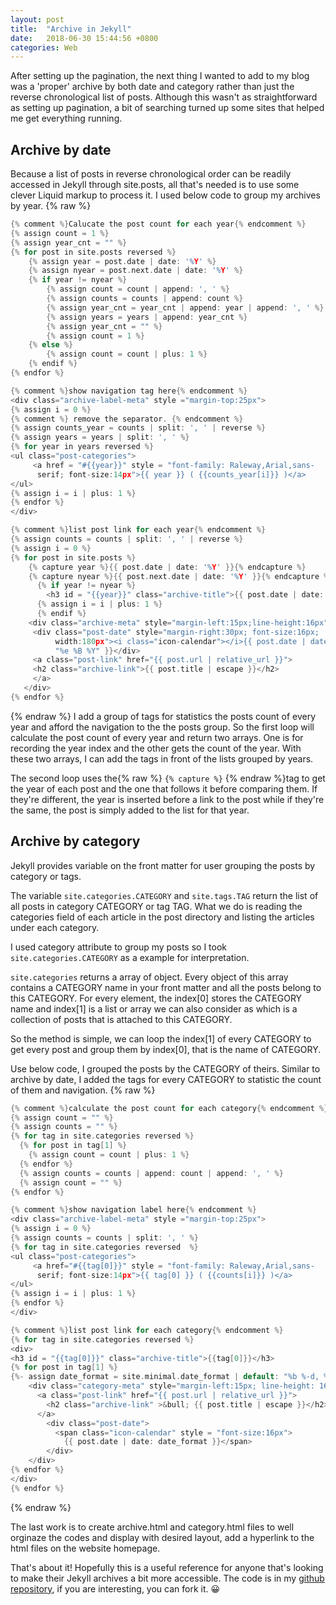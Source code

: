 ```yaml
---
layout: post
title:  "Archive in Jekyll"
date:   2018-06-30 15:44:56 +0800
categories: Web
---
```

After setting up the pagination, the next thing I wanted to add to my blog was a 'proper' archive by both date and category rather than just the reverse chronological list of posts. Although this wasn't as straightforward as setting up pagination, a bit of searching turned up some sites that helped me get everything running.

## Archive by date
Because a list of posts in reverse chronological order can be readily accessed in Jekyll through site.posts, all that's needed is to use some clever Liquid markup to process it. 
I used below code to group my archives by year.
{% raw %}
```c
{% comment %}Calucate the post count for each year{% endcomment %}
{% assign count = 1 %}
{% assign year_cnt = "" %}
{% for post in site.posts reversed %}
    {% assign year = post.date | date: '%Y' %}
    {% assign nyear = post.next.date | date: '%Y' %}
    {% if year != nyear %}
        {% assign count = count | append: ', ' %}
        {% assign counts = counts | append: count %}
		{% assign year_cnt = year_cnt | append: year | append: ', ' %}
		{% assign years = years | append: year_cnt %}
		{% assign year_cnt = "" %}
        {% assign count = 1 %}
    {% else %}
        {% assign count = count | plus: 1 %}
    {% endif %}
{% endfor %}

{% comment %}show navigation tag here{% endcomment %}
<div class="archive-label-meta" style ="margin-top:25px">
{% assign i = 0 %}
{% comment %} remove the separator. {% endcomment %}
{% assign counts_year = counts | split: ', ' | reverse %}
{% assign years = years | split: ', ' %}
{% for year in years reversed %}
<ul class="post-categories">       
     <a href = "#{{year}}" style = "font-family: Raleway,Arial,sans-
      serif; font-size:14px">{{ year }} ( {{counts_year[i]}} )</a>
</ul>
{% assign i = i | plus: 1 %}
{% endfor %}
</div>

{% comment %}list post link for each year{% endcomment %}
{% assign counts = counts | split: ', ' | reverse %}
{% assign i = 0 %}
{% for post in site.posts %}
    {% capture year %}{{ post.date | date: '%Y' }}{% endcapture %}
    {% capture nyear %}{{ post.next.date | date: '%Y' }}{% endcapture %}
      {% if year != nyear %}
        <h3 id = "{{year}}" class="archive-title">{{ post.date | date: '%B %Y' }}</h3>
	  {% assign i = i | plus: 1 %}
      {% endif %}
	<div class="archive-meta" style="margin-left:15px;line-height:16px">
	 <div class="post-date" style="margin-right:30px; font-size:16px; 
          width:180px"><i class="icon-calendar"></i>{{ post.date | date:
          "%e %B %Y" }}</div>
     <a class="post-link" href="{{ post.url | relative_url }}">
     <h2 class="archive-link">{{ post.title | escape }}</h2>
     </a>
   </div>
{% endfor %}
```
{% endraw %}
I add a group of tags for statistics the posts count of every year and afford the navigation to the the posts group.
So the first loop will calculate the post count of every year and return two arrays. One is for recording the year index and the other gets the count of the year. With these two arrays, I can add the tags in front of the lists grouped by years. 

The second loop uses the{% raw %} `{% capture %}` {% endraw %}tag to get the year of each post and the one that follows it before comparing them. If they're different, the year is inserted before a link to the post while if they're the same, the post is simply added to the list for that year. 

## Archive by category
Jekyll provides variable on the front matter for user grouping the posts by category or tags.

The variable `site.categories.CATEGORY` and `site.tags.TAG` return the list of all posts in category CATEGORY or tag TAG. What we do is reading the categories field of each article in the post directory and listing the articles under each category.

I used category attribute to group my posts so I took `site.categories.CATEGORY` as a example for interpretation.

`site.categories` returns a array of object. Every object of this array contains a CATEGORY name in your front matter and all the posts belong to this CATEGORY. For every element, the index[0] stores the CATEGORY name and index[1] is a list or array we can also consider as which is a collection of posts that is attached to this CATEGORY. 

So the method is simple, we can loop the index[1] of every CATEGORY to get every post and group them by index[0], that is the name of CATEGORY.

Use below code, I grouped the posts by the CATEGORY of theirs. Similar to archive by date, I added the tags for every CATEGORY to statistic the count of them and navigation.
{% raw %} 
```c
{% comment %}calculate the post count for each category{% endcomment %}
{% assign count = "" %}
{% assign counts = "" %}
{% for tag in site.categories reversed %}
  {% for post in tag[1] %}
	{% assign count = count | plus: 1 %}
  {% endfor %}
  {% assign counts = counts | append: count | append: ', ' %}
  {% assign count = "" %}
{% endfor %}

{% comment %}show navigation label here{% endcomment %}
<div class="archive-label-meta" style ="margin-top:25px">
{% assign i = 0 %}
{% assign counts = counts | split: ', ' %}
{% for tag in site.categories reversed  %}
<ul class="post-categories">       
     <a href="#{{tag[0]}}" style = "font-family: Raleway,Arial,sans-
      serif; font-size:14px">{{ tag[0] }} ( {{counts[i]}} )</a>
</ul>
{% assign i = i | plus: 1 %}
{% endfor %}
</div>

{% comment %}list post link for each category{% endcomment %}
{% for tag in site.categories reversed %}
<div>
<h3 id = "{{tag[0]}}" class="archive-title">{{tag[0]}}</h3>
{% for post in tag[1] %}
{%- assign date_format = site.minimal.date_format | default: "%b %-d, %Y" -%}
    <div class="category-meta" style="margin-left:15px; line-height: 16px">
      <a class="post-link" href="{{ post.url | relative_url }}">
		<h2 class="archive-link" >&bull; {{ post.title | escape }}</h2>
      </a>
        <div class="post-date">
          <span class="icon-calendar" style = "font-size:16px">
            {{ post.date | date: date_format }}</span>
		</div>
    </div>
{% endfor %}
</div>
{% endfor %}
```
{% endraw %}

The last work is to create archive.html and category.html files to well orginaze the codes and display with desired layout, add a hyperlink to the html files on the website homepage.

That's about it! Hopefully this is a useful reference for anyone that's looking to make their Jekyll archives a bit more accessible. The code is in my [github repository](https://github.com/gangdong/daviddong.github.io), if you are interesting, you can fork it. :grinning: